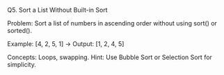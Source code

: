 Q5. Sort a List Without Built-in Sort

Problem:
Sort a list of numbers in ascending order without using sort() or sorted().

Example:
[4, 2, 5, 1] → Output: [1, 2, 4, 5]

Concepts: Loops, swapping.
Hint: Use Bubble Sort or Selection Sort for simplicity.